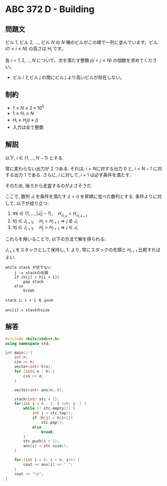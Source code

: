 # ABC 372 D - Building

## 問題文

ビル 1, ビル 2, …, ビル $N$ の $N$ 棟のビルがこの順で一列に並んでいます。ビル $i (1≤i≤N)$ の高さは $H_i$ です。

各 $i=1,2,…,N$ について、次を満たす整数 $j (i \lt j \le N)$ の個数を求めてください。

- ビル $i$ とビル $j$ の間にビル $j$ より高いビルが存在しない。

## 制約

- $1≤N≤2×10^5$
- $1 ≤ H_i ≤ N$
- $H_i \neq H_j (i \neq j)$
- 入力は全て整数

## 解説

以下, $i \in \{1, ..., N-1\}$ とする.

常に変わらない出力が $2$ つある. 
それは, $i = N$に対する出力 $0$ と, $i = N-1$ に対する出力 $1$ である.
さらに, $i$ に対して, $i + 1$ は必ず条件を満たす.

そのため, 後ろから走査するのがよさそうだ.

ここで, 数列 $J_i$ を条件を満たす $j (\gt i)$ を昇順に並べた数列とする.
条件よりに対して, 以下が成り立つ:

1. $\forall k \in \{1, ..., |J_i| - 1\} ,\quad H_{J_{i, k}} \lt H_{J_{i, k+1}}$
2. $\forall j \in J_{i + 1} ,\quad H_j \lt H_{i + 1} \Rightarrow j \notin J_i$
3. $\forall j \in J_{i + 1} ,\quad H_j \gt H_{i + 1} \Rightarrow j \in J_i$

これらを用いることで, 以下の方法で解を得られる:

$J_{i + 1}$ をスタックとして保持し, $1.$ より, 常にスタックの先頭と $H_{i + 1}$ 比較すればよい.

```
while stack が空でない         
    j := stackの先頭         
    if (h[j] > h[i + 1])       
        pop stack              
    else                       
        break                  

stack に i + 1 を push

ans[i] = stackのsize         
```

## 解答

```cpp
#include <bits/stdc++.h>
using namespace std;

int main() {
    int n;
    cin >> n;
    vector<int> h(n);
    for (int& e : h) {
        cin >> e;
    }

    vector<int> ans(n, 0);

    stack<int> stc = {};
    for(int i = n - 2; i >=0; i--) {
        while (! stc.empty()) {
            int j = stc.top();
            if (h[j] < h[i+1])
                stc.pop();
            else 
                break;
        }
        stc.push(i + 1);
        ans[i] = stc.size();
    }

    for (int i = 0; i < n; i++) {
        cout << ans[i] << " ";
    }
    cout << "\n";
}
```
